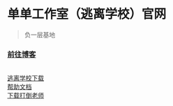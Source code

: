 # 单单工作室（逃离学校）官网

>负一层基地

### [前往博客](https://goodjobabc.github.io/)
<br>
<a href="https://goodjobABC.github.io/base.github.io/download/download.html">逃离学校下载</a>
<br>
<a href="https://goodjobABC.github.io/base.github.io/info/what_is_base.html">帮助文档</a>
<br>
<a href="https://goodjobabc.github.io/base.github.io/fightdownload/download_fight.html">下载打倒老师</a>
